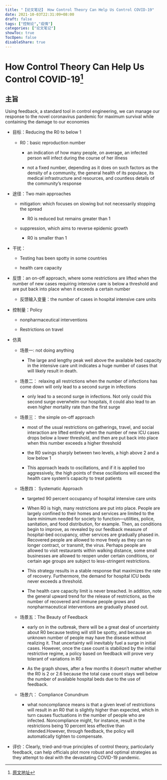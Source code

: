 ```yaml
---
title: "【论文笔记】 How Control Theory Can Help Us Control COVID-19"
date: 2021-10-03T22:31:09+08:00
draft: false
tags: ["控制论","疫情"]
categories: ["论文笔记"]
showToc: true
TocOpen: false
disableShare: true
---
```


# How Control Theory Can Help Us Control COVID-19[^1]


## 主旨
Using feedback, a standard tool in control engineering, we can manage our response to the novel coronavirus pandemic for maximum survival while containing the damage to our economies


- 目标：Reducing the R0 to below 1
    - R0：basic reproduction number

         - an indication of how many people, on average, an infected person will infect during the course of her illness

         - not a fixed number, depending as it does on such factors as the density of a community, the general health of its populace, its medical infrastructure and resources, and countless details of the community’s response

- 途径：Two main approaches

    - mitigation: which focuses on slowing but not necessarily stopping the spread

         - R0 is reduced but remains greater than 1

    - suppression, which aims to reverse epidemic growth

         - R0 is smaller than 1

- 干扰：

    - Testing has been spotty in some countries

    - health care capacity

- 反馈：an on-off approach, where some restrictions are lifted when the number of new cases requiring intensive care is below a threshold and are put back into place when it exceeds a certain number

    - 反馈输入变量：the number of cases in hospital intensive care units


- 控制量：Policy

    - nonpharmaceutical interventions

    - Restrictions on travel

- 仿真

    - 场景一: not doing anything

         - The large and lengthy peak well above the available bed capacity in the intensive care unit indicates a huge number of cases that will likely result in death.

    - 场景二： relaxing all restrictions when the number of infections has come down will only lead to a second surge in infections

         - only lead to a second surge in infections. Not only could this second surge overwhelm our hospitals, it could also lead to an even higher mortality rate than the first surge

    - 场景三： the simple on-off approach

         - most of the usual restrictions on gatherings, travel, and social interaction are lifted entirely when the number of new ICU cases drops below a lower threshold, and then are put back into place when this number exceeds a higher threshold

         - the R0 swings sharply between two levels, a high above 2 and a low below 1

         - This approach leads to oscillations, and if it is applied too aggressively, the high points of these oscillations will exceed the health care system’s capacity to treat patients

    - 场景四： Systematic Approach

         - targeted 90 percent occupancy of hospital intensive care units

         - When R0 is high, many restrictions are put into place. People are largely confined to their homes and services are limited to the bare minimum needed for society to function—utilities, police, sanitation, and food distribution, for example. Then, as conditions begin to improve, as revealed by our feedback measure of hospital-bed occupancy, other services are gradually phased in. Recovered people are allowed to move freely as they can no longer contract, or transmit, the virus. Perhaps people are allowed to visit restaurants within walking distance, some small businesses are allowed to reopen under certain conditions, or certain age groups are subject to less-stringent restrictions.

         - This strategy results in a stable response that maximizes the rate of recovery. Furthermore, the demand for hospital ICU beds never exceeds a threshold.

         - The health care capacity limit is never breached. In addition, note the general upward trend for the release of restrictions, as the number of recovered and immune people grows and nonpharmaceutical interventions are gradually phased out.

    - 场景五：The Beauty of Feedback

         - early on in the outbreak, there will be a great deal of uncertainty about R0 because testing will still be spotty, and because an unknown number of people may have the disease without realizing it. That uncertainty will inevitably fuel a surge in initial cases. However, once the case count is stabilized by the initial restrictive regime, a policy based on feedback will prove very tolerant of variations in R0

         - As the graph shows, after a few months it doesn’t matter whether the R0 is 2 or 2.6 because the total case count stays well below the number of available hospital beds due to the use of feedback.

    - 场景六： Compliance Conundrum

         - what noncompliance means is that a given level of restrictions will result in an R0 that is slightly higher than expected, which in turn causes fluctuations in the number of people who are infected. Noncompliance might, for instance, result in the restrictions being 10 percent less effective than intended.However, through feedback, the policy will automatically tighten to compensate.

- 评价：Clearly, tried-and-true principles of control theory, particularly feedback, can help officials plot more robust and optimal strategies as they attempt to deal with the devastating COVID-19 pandemic.


[^1]: [原文地址](https://spectrum.ieee.org/how-control-theory-can-help-control-covid19)